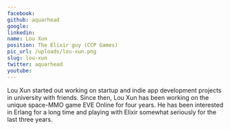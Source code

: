 ```yaml
---
facebook: 
github: aquarhead
google: 
linkedin: 
name: Lou Xun
position: The Elixir guy (CCP Games)
pic_url: /uploads/lou-xun.png
slug: lou-xun
twitter: aquarhead
youtube: 
---
```

<p>Lou Xun started out working on&nbsp;startup and indie app development projects in university with friends. Since then, Lou Xun has&nbsp;been working on the unique space-MMO game EVE Online for four&nbsp;years. He has been interested in Erlang for a long time and playing with Elixir somewhat seriously for the last three years.</p>
